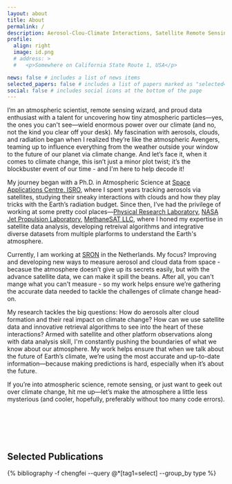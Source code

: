```yaml
---
layout: about
title: About
permalink: /
description: Aerosol-Clou-Climate Interactions, Satellite Remote Sensing, Data Science
profile:
  align: right
  image: id.png
  # address: >
  #   <p>Somewhere on California State Route 1, USA</p>

news: false # includes a list of news items
selected_papers: false # includes a list of papers marked as "selected={true}"
social: false # includes social icons at the bottom of the page
---
```


I’m an atmospheric scientist, remote sensing wizard, and proud data enthusiast with a talent for uncovering how tiny atmospheric particles—yes, the ones you can't see—wield enormous power over our climate (and no, not the kind you clear off your desk). My fascination with aerosols, clouds, and radiation began when I realized they’re like the atmospheric Avengers, teaming up to influence everything from the weather outside your window to the future of our planet via climate change. And let’s face it, when it comes to climate change, this isn’t just a minor plot twist; it’s the blockbuster event of our time - and I'm here to help decode it!

My journey began with a Ph.D. in Atmospheric Science at [Space Applications Centre, ISRO](https://www.sac.gov.in/Vyom/), where I spent years tracking aerosols via satellites, studying their sneaky interactions with clouds and how they play tricks with the Earth’s radiation budget. Since then, I’ve had the privilege of working at some pretty cool places—[Physical Research Laboratory](https://www.prl.res.in/prl-eng/division/spas), [NASA Jet Propulsion Laboratory](https://science.jpl.nasa.gov/division/earth-science/aerosols-and-clouds/), [MethaneSAT LLC](https://www.methanesat.org/), where I honed my expertise in satellite data analysis, developing retreival algorithms and integrative diverse datasets from multiple plarforms to understand the Earth's atmosphere.

Currently, I am working at [SRON](https://www.sron.nl/) in the Netherlands. My focus? Improving and developing new ways to measure aerosol and cloud data from space - becasue the atmosphere doesn’t give up its secrets easily, but with the advance satellite data, we can make it spill the beans. After all, you can't mange what you can't measure - so my work helps ensure we’re gathering the accurate data needed to tackle the challenges of climate change head-on.

My research tackles the big questions: How do aerosols alter cloud formation and their real impact on climate change? How can we use satellite data and innovative retrieval algorithms to see into the heart of these interactions? Armed with satellite and other platform observations along with data analysis skill, I'm constantly pushing the boundaries of what we know about our atmosphere. My work helps ensure that when we talk about the future of Earth’s climate, we’re using the most accurate and up-to-date information—because making predictions is hard, especially when it’s about the future.

If you’re into atmospheric science, remote sensing, or just want to geek out over climate change, hit me up—let’s make the atmosphere a little less mysterious (and cooler, hopefully, preferably without too many code errors).

<br/><br/>
<br/><br/>

## Selected Publications

<div class="publications">
 {% bibliography -f chengfei --query @*[tag1=select] --group_by type %}
</div>
